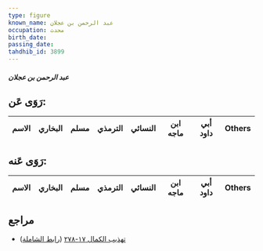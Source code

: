 ```yaml
---
type: figure
known_name: عبد الرحمن بن عجلان
occupation: محدث
birth_date:
passing_date:
tahdhib_id: 3899
---
```

##### عبد الرحمن بن عجلان

## رَوَى عَن:
| الاسم | البخاري | مسلم | الترمذي | النسائي | ابن ماجه | أبي داود | Others |
| ----- | ------- | ---- | ------- | ------- | -------- | -------- | ------ |
## رَوَى عَنه:
| الاسم | البخاري | مسلم | الترمذي | النسائي | ابن ماجه | أبي داود | Others |
| ----- | ------- | ---- | ------- | ------- | -------- | -------- | ------ |
## مراجع
- [تهذيب الكمال ١٧-٢٧٨](obsidian://open?vault=Tahdhib-al-Kamal&file=Figures/٣٨٩٩-عبد%20الرحمن%20بن%20عجلان) ([رابط الشاملة](https://shamela.ws/book/3722/8828))